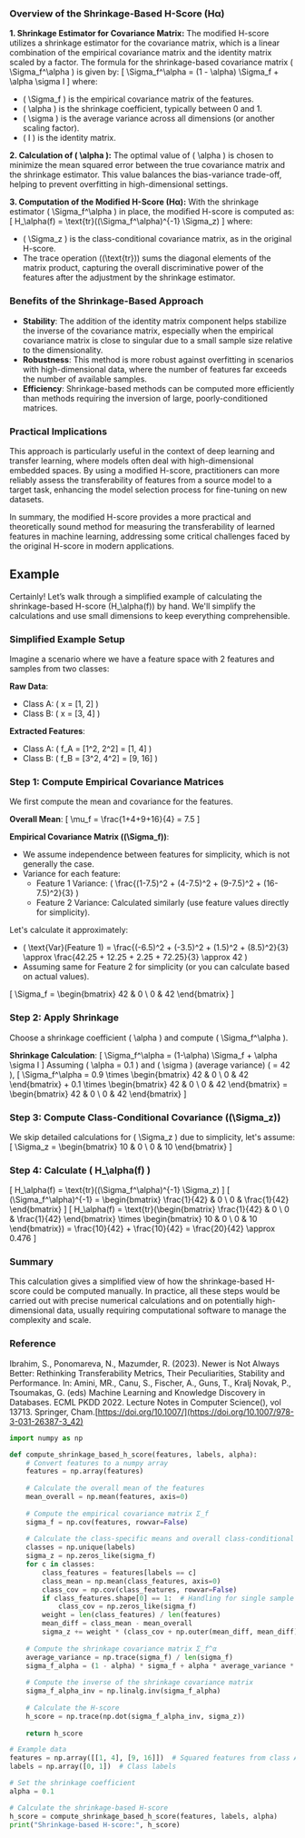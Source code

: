 ### Overview of the Shrinkage-Based H-Score (Hα)

**1. Shrinkage Estimator for Covariance Matrix:**
The modified H-score utilizes a shrinkage estimator for the covariance matrix, which is a linear combination of the empirical covariance matrix and the identity matrix scaled by a factor. The formula for the shrinkage-based covariance matrix \( \Sigma_f^\alpha \) is given by:
\[ \Sigma_f^\alpha = (1 - \alpha) \Sigma_f + \alpha \sigma I \]
where:
- \( \Sigma_f \) is the empirical covariance matrix of the features.
- \( \alpha \) is the shrinkage coefficient, typically between 0 and 1.
- \( \sigma \) is the average variance across all dimensions (or another scaling factor).
- \( I \) is the identity matrix.

**2. Calculation of \( \alpha \):**
The optimal value of \( \alpha \) is chosen to minimize the mean squared error between the true covariance matrix and the shrinkage estimator. This value balances the bias-variance trade-off, helping to prevent overfitting in high-dimensional settings.

**3. Computation of the Modified H-Score (Hα):**
With the shrinkage estimator \( \Sigma_f^\alpha \) in place, the modified H-score is computed as:
\[ H_\alpha(f) = \text{tr}((\Sigma_f^\alpha)^{-1} \Sigma_z) \]
where:
- \( \Sigma_z \) is the class-conditional covariance matrix, as in the original H-score.
- The trace operation (\(\text{tr}\)) sums the diagonal elements of the matrix product, capturing the overall discriminative power of the features after the adjustment by the shrinkage estimator.

### Benefits of the Shrinkage-Based Approach
- **Stability**: The addition of the identity matrix component helps stabilize the inverse of the covariance matrix, especially when the empirical covariance matrix is close to singular due to a small sample size relative to the dimensionality.
- **Robustness**: This method is more robust against overfitting in scenarios with high-dimensional data, where the number of features far exceeds the number of available samples.
- **Efficiency**: Shrinkage-based methods can be computed more efficiently than methods requiring the inversion of large, poorly-conditioned matrices.

### Practical Implications
This approach is particularly useful in the context of deep learning and transfer learning, where models often deal with high-dimensional embedded spaces. By using a modified H-score, practitioners can more reliably assess the transferability of features from a source model to a target task, enhancing the model selection process for fine-tuning on new datasets.

In summary, the modified H-score provides a more practical and theoretically sound method for measuring the transferability of learned features in machine learning, addressing some critical challenges faced by the original H-score in modern applications.

## Example

Certainly! Let’s walk through a simplified example of calculating the shrinkage-based H-score \(H_\alpha(f)\) by hand. We'll simplify the calculations and use small dimensions to keep everything comprehensible.

### Simplified Example Setup

Imagine a scenario where we have a feature space with 2 features and samples from two classes:

**Raw Data**:
- Class A: \( x = [1, 2] \)
- Class B: \( x = [3, 4] \)

**Extracted Features**:
- Class A: \( f_A = [1^2, 2^2] = [1, 4] \)
- Class B: \( f_B = [3^2, 4^2] = [9, 16] \)

### Step 1: Compute Empirical Covariance Matrices
We first compute the mean and covariance for the features.

**Overall Mean**:
\[ \mu_f = \frac{1+4+9+16}{4} = 7.5 \]

**Empirical Covariance Matrix (\(\Sigma_f\))**:
- We assume independence between features for simplicity, which is not generally the case.
- Variance for each feature:
  - Feature 1 Variance: \( \frac{(1-7.5)^2 + (4-7.5)^2 + (9-7.5)^2 + (16-7.5)^2}{3} \)
  - Feature 2 Variance: Calculated similarly (use feature values directly for simplicity).

Let's calculate it approximately:
- \( \text{Var}(Feature 1) = \frac{(-6.5)^2 + (-3.5)^2 + (1.5)^2 + (8.5)^2}{3} \approx \frac{42.25 + 12.25 + 2.25 + 72.25}{3} \approx 42 \)
- Assuming same for Feature 2 for simplicity (or you can calculate based on actual values).

\[ \Sigma_f = \begin{bmatrix} 42 & 0 \\ 0 & 42 \end{bmatrix} \]

### Step 2: Apply Shrinkage
Choose a shrinkage coefficient \( \alpha \) and compute \( \Sigma_f^\alpha \).

**Shrinkage Calculation**:
\[ \Sigma_f^\alpha = (1-\alpha) \Sigma_f + \alpha \sigma I \]
Assuming \( \alpha = 0.1 \) and \( \sigma \) (average variance) \( = 42 \),
\[ \Sigma_f^\alpha = 0.9 \times \begin{bmatrix} 42 & 0 \\ 0 & 42 \end{bmatrix} + 0.1 \times \begin{bmatrix} 42 & 0 \\ 0 & 42 \end{bmatrix} = \begin{bmatrix} 42 & 0 \\ 0 & 42 \end{bmatrix} \]

### Step 3: Compute Class-Conditional Covariance (\(\Sigma_z\))
We skip detailed calculations for \( \Sigma_z \) due to simplicity, let's assume:
\[ \Sigma_z = \begin{bmatrix} 10 & 0 \\ 0 & 10 \end{bmatrix} \]

### Step 4: Calculate \( H_\alpha(f) \)
\[ H_\alpha(f) = \text{tr}((\Sigma_f^\alpha)^{-1} \Sigma_z) \]
\[ (\Sigma_f^\alpha)^{-1} = \begin{bmatrix} \frac{1}{42} & 0 \\ 0 & \frac{1}{42} \end{bmatrix} \]
\[ H_\alpha(f) = \text{tr}(\begin{bmatrix} \frac{1}{42} & 0 \\ 0 & \frac{1}{42} \end{bmatrix} \times \begin{bmatrix} 10 & 0 \\ 0 & 10 \end{bmatrix}) = \frac{10}{42} + \frac{10}{42} = \frac{20}{42} \approx 0.476 \]

### Summary
This calculation gives a simplified view of how the shrinkage-based H-score could be computed manually. In practice, all these steps would be carried out with precise numerical calculations and on potentially high-dimensional data, usually requiring computational software to manage the complexity and scale.

### Reference

Ibrahim, S., Ponomareva, N., Mazumder, R. (2023). Newer is Not Always Better: Rethinking Transferability Metrics, Their Peculiarities, Stability and Performance. In: Amini, MR., Canu, S., Fischer, A., Guns, T., Kralj Novak, P., Tsoumakas, G. (eds) Machine Learning and Knowledge Discovery in Databases. ECML PKDD 2022. Lecture Notes in Computer Science(), vol 13713. Springer, Cham.[https://doi.org/10.1007/](https://doi.org/10.1007/978-3-031-26387-3_42)

``` python
import numpy as np

def compute_shrinkage_based_h_score(features, labels, alpha):
    # Convert features to a numpy array
    features = np.array(features)
    
    # Calculate the overall mean of the features
    mean_overall = np.mean(features, axis=0)
    
    # Compute the empirical covariance matrix Σ_f
    sigma_f = np.cov(features, rowvar=False)
    
    # Calculate the class-specific means and overall class-conditional covariance Σ_z
    classes = np.unique(labels)
    sigma_z = np.zeros_like(sigma_f)
    for c in classes:
        class_features = features[labels == c]
        class_mean = np.mean(class_features, axis=0)
        class_cov = np.cov(class_features, rowvar=False)
        if class_features.shape[0] == 1:  # Handling for single sample per class
            class_cov = np.zeros_like(sigma_f)
        weight = len(class_features) / len(features)
        mean_diff = class_mean - mean_overall
        sigma_z += weight * (class_cov + np.outer(mean_diff, mean_diff))
    
    # Compute the shrinkage covariance matrix Σ_f^α
    average_variance = np.trace(sigma_f) / len(sigma_f)
    sigma_f_alpha = (1 - alpha) * sigma_f + alpha * average_variance * np.eye(len(sigma_f))
    
    # Compute the inverse of the shrinkage covariance matrix
    sigma_f_alpha_inv = np.linalg.inv(sigma_f_alpha)
    
    # Calculate the H-score
    h_score = np.trace(np.dot(sigma_f_alpha_inv, sigma_z))
    
    return h_score

# Example data
features = np.array([[1, 4], [9, 16]])  # Squared features from class A and B
labels = np.array([0, 1])  # Class labels

# Set the shrinkage coefficient
alpha = 0.1

# Calculate the shrinkage-based H-score
h_score = compute_shrinkage_based_h_score(features, labels, alpha)
print("Shrinkage-based H-score:", h_score)

``` 